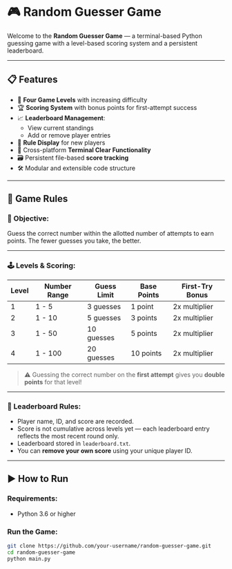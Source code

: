 # 🎮 Random Guesser Game

Welcome to the **Random Guesser Game** — a terminal-based Python guessing game with a level-based scoring system and a persistent leaderboard.

---

## 📋 Features

- 🎯 **Four Game Levels** with increasing difficulty
- 🏆 **Scoring System** with bonus points for first-attempt success
- 📈 **Leaderboard Management**:
  - View current standings
  - Add or remove player entries
- 🧠 **Rule Display** for new players
- 🧹 Cross-platform **Terminal Clear Functionality**
- 🗃️ Persistent file-based **score tracking**
- 🛠️ Modular and extensible code structure

---

## 🧠 Game Rules

### 🎯 Objective:
Guess the correct number within the allotted number of attempts to earn points. The fewer guesses you take, the better.

---

### 🕹️ Levels & Scoring:

| Level | Number Range | Guess Limit | Base Points | First-Try Bonus |
|-------|---------------|--------------|--------------|-----------------|
| 1     | 1 - 5         | 3 guesses    | 1 point      | 2x multiplier   |
| 2     | 1 - 10        | 5 guesses    | 3 points     | 2x multiplier   |
| 3     | 1 - 50        | 10 guesses   | 5 points     | 2x multiplier   |
| 4     | 1 - 100       | 20 guesses   | 10 points    | 2x multiplier   |

> ⚠️ Guessing the correct number on the **first attempt** gives you **double points** for that level!

---

### 🧾 Leaderboard Rules:
- Player name, ID, and score are recorded.
- Score is not cumulative across levels yet — each leaderboard entry reflects the most recent round only.
- Leaderboard stored in `leaderboard.txt`.
- You can **remove your own score** using your unique player ID.

---

## ▶️ How to Run

### Requirements:
- Python 3.6 or higher

### Run the Game:
```bash
git clone https://github.com/your-username/random-guesser-game.git
cd random-guesser-game
python main.py
